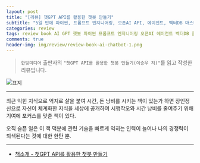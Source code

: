 ```yaml
---  
layout: post  
title: "[리뷰] 챗GPT API를 활용한 챗봇 만들기"  
subtitle: "5일 만에 파이썬, 프롬프트 엔지니어링, 오픈AI API, 에이전트, 벡터DB 마스터하기"  
categories: review  
tags: review book AI GPT 챗봇 파이썬 프롬프트 엔지니어링 오픈AI 에이전트 벡터DB 클라우드 RAG 웹 애플리케이션 Assistant 카카오톡 멀티모달   
comments: true  
header-img: img/review/review-book-ai-chatbot-1.png
---  
```

  
> `한빛미디어` 출판사의 `"챗GPT API를 활용한 챗봇 만들기(이승우 저)"`를 읽고 작성한 리뷰입니다.  

![표지](https://theorydb.github.io/assets/img/review/review-book-ai-chatbot-1.png)  

---

>   

최근 익힌 지식으로 억지로 살을 붙여 시간, 돈 낭비를 시키는 책이 있는가 하면
장인정신으로 자신이 체계화한 지식을 세상에 공개하여 시행착오와 시간 낭비를 줄여주기 위해 기여에 포커스를 맞춘 책이 있다. 


오직 슬픈 일은 이 책 덕분에 관련 기술을 빠르게 익히는 인력이 늘어나 나의 경쟁력이 퇴색된다는 것에 대한 한탄 뿐.


---

* [책소개 - 챗GPT API를 활용한 챗봇 만들기](https://www.yes24.com/Product/Goods/132759525)
